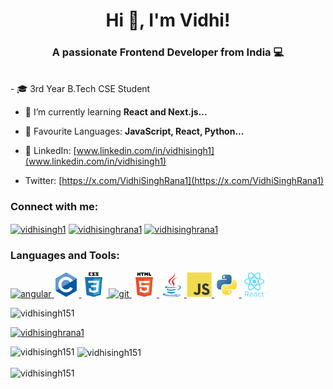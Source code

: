 <h1 align="center">Hi 👋, I'm Vidhi!</h1>
<h3 align="center">A passionate Frontend Developer from India 💻 </h3>
<br>
- 🎓 3rd Year B.Tech CSE Student 

- 📘 I’m currently learning **React and Next.js...**

- 💎 Favourite Languages: **JavaScript, React, Python...**
  
- 💼 LinkedIn: [www.linkedin.com/in/vidhisingh1](www.linkedin.com/in/vidhisingh1)

- Twitter: [https://x.com/VidhiSinghRana1](https://x.com/VidhiSinghRana1)


<h3 align="left">Connect with me:</h3>
<p align="left">
<a href="https://linkedin.com/in/vidhisingh1" target="blank"><img align="center" src="https://raw.githubusercontent.com/rahuldkjain/github-profile-readme-generator/master/src/images/icons/Social/linked-in-alt.svg" alt="vidhisingh1" height="30" width="40" /></a>
<a href="https://instagram.com/vidhisinghrana1" target="blank"><img align="center" src="https://raw.githubusercontent.com/rahuldkjain/github-profile-readme-generator/master/src/images/icons/Social/instagram.svg" alt="vidhisinghrana1" height="30" width="40" /></a>
<a href="https://twitter.com/vidhisinghrana1" target="blank"><img align="center" src="https://raw.githubusercontent.com/rahuldkjain/github-profile-readme-generator/master/src/images/icons/Social/twitter.svg" alt="vidhisinghrana1" height="30" width="40" /></a>
</p>

<h3 align="left">Languages and Tools:</h3>
<p align="left"> <a href="https://angular.io" target="_blank" rel="noreferrer"> <img src="https://angular.io/assets/images/logos/angular/angular.svg" alt="angular" width="40" height="40"/> </a> <a href="https://www.cprogramming.com/" target="_blank" rel="noreferrer"> <img src="https://raw.githubusercontent.com/devicons/devicon/master/icons/c/c-original.svg" alt="c" width="40" height="40"/> </a> <a href="https://www.w3schools.com/css/" target="_blank" rel="noreferrer"> <img src="https://raw.githubusercontent.com/devicons/devicon/master/icons/css3/css3-original-wordmark.svg" alt="css3" width="40" height="40"/> </a> <a href="https://git-scm.com/" target="_blank" rel="noreferrer"> <img src="https://www.vectorlogo.zone/logos/git-scm/git-scm-icon.svg" alt="git" width="40" height="40"/> </a> <a href="https://www.w3.org/html/" target="_blank" rel="noreferrer"> <img src="https://raw.githubusercontent.com/devicons/devicon/master/icons/html5/html5-original-wordmark.svg" alt="html5" width="40" height="40"/> </a> <a href="https://www.java.com" target="_blank" rel="noreferrer"> <img src="https://raw.githubusercontent.com/devicons/devicon/master/icons/java/java-original.svg" alt="java" width="40" height="40"/> </a> <a href="https://developer.mozilla.org/en-US/docs/Web/JavaScript" target="_blank" rel="noreferrer"> <img src="https://raw.githubusercontent.com/devicons/devicon/master/icons/javascript/javascript-original.svg" alt="javascript" width="40" height="40"/> </a> <a href="https://www.python.org" target="_blank" rel="noreferrer"> <img src="https://raw.githubusercontent.com/devicons/devicon/master/icons/python/python-original.svg" alt="python" width="40" height="40"/> </a> <a href="https://reactjs.org/" target="_blank" rel="noreferrer"> <img src="https://raw.githubusercontent.com/devicons/devicon/master/icons/react/react-original-wordmark.svg" alt="react" width="40" height="40"/> </a> </p>

<p align="left"> <img src="https://komarev.com/ghpvc/?username=vidhisingh151&label=Profile%20views&color=0e75b6&style=flat" alt="vidhisingh151" /> </p>

<p align="left"> <a href="https://twitter.com/vidhisinghrana1" target="blank"><img src="https://img.shields.io/twitter/follow/vidhisinghrana1?logo=twitter&style=for-the-badge" alt="vidhisinghrana1" /></a> </p>
<p><img align="left" src="https://github-readme-stats.vercel.app/api/top-langs?username=vidhisingh151&show_icons=true&locale=en&layout=compact" alt="vidhisingh151" /></p>

<p>&nbsp;<img align="center" src="https://github-readme-stats.vercel.app/api?username=vidhisingh151&show_icons=true&locale=en" alt="vidhisingh151" /></p>

<p><img align="center" src="https://github-readme-streak-stats.herokuapp.com/?user=vidhisingh151&" alt="vidhisingh151" /></p>





<!---
vidhisingh151/vidhisingh151 is a ✨ special ✨ repository because its `README.md` (this file) appears on your GitHub profile.
You can click the Preview link to take a look at your changes.
--->
